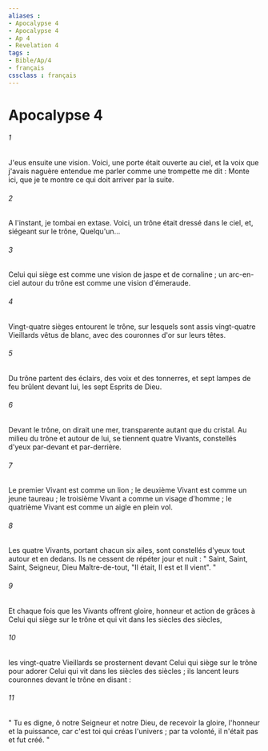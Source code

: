 ```yaml
---
aliases : 
- Apocalypse 4
- Apocalypse 4
- Ap 4
- Revelation 4
tags : 
- Bible/Ap/4
- français
cssclass : français
---
```


# Apocalypse 4

###### 1
J'eus ensuite une vision. Voici, une porte était ouverte au ciel, et la voix que j'avais naguère entendue me parler comme une trompette me dit : Monte ici, que je te montre ce qui doit arriver par la suite. 
###### 2
A l'instant, je tombai en extase. Voici, un trône était dressé dans le ciel, et, siégeant sur le trône, Quelqu'un... 
###### 3
Celui qui siège est comme une vision de jaspe et de cornaline ; un arc-en-ciel autour du trône est comme une vision d'émeraude. 
###### 4
Vingt-quatre sièges entourent le trône, sur lesquels sont assis vingt-quatre Vieillards vêtus de blanc, avec des couronnes d'or sur leurs têtes. 
###### 5
Du trône partent des éclairs, des voix et des tonnerres, et sept lampes de feu brûlent devant lui, les sept Esprits de Dieu. 
###### 6
Devant le trône, on dirait une mer, transparente autant que du cristal. Au milieu du trône et autour de lui, se tiennent quatre Vivants, constellés d'yeux par-devant et par-derrière. 
###### 7
Le premier Vivant est comme un lion ; le deuxième Vivant est comme un jeune taureau ; le troisième Vivant a comme un visage d'homme ; le quatrième Vivant est comme un aigle en plein vol. 
###### 8
Les quatre Vivants, portant chacun six ailes, sont constellés d'yeux tout autour et en dedans. Ils ne cessent de répéter jour et nuit : " Saint, Saint, Saint, Seigneur, Dieu Maître-de-tout, "Il était, Il est et Il vient". " 
###### 9
Et chaque fois que les Vivants offrent gloire, honneur et action de grâces à Celui qui siège sur le trône et qui vit dans les siècles des siècles, 
###### 10
les vingt-quatre Vieillards se prosternent devant Celui qui siège sur le trône pour adorer Celui qui vit dans les siècles des siècles ; ils lancent leurs couronnes devant le trône en disant : 
###### 11
" Tu es digne, ô notre Seigneur et notre Dieu, de recevoir la gloire, l'honneur et la puissance, car c'est toi qui créas l'univers ; par ta volonté, il n'était pas et fut créé. " 
